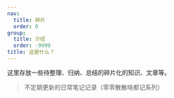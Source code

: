 ```yaml
---
nav:
  title: 碎片
  order: 0
group:
  title: 介绍
  order: -9999
title: 这是什么？
---
```


这里存放一些待整理、归纳、总结的碎片化的知识、文章等。

> 不定期更新的日常笔记记录（零零散散啥都记系列）

<code id="time" src="../../playground/demo.tsx"></code>

<!-- 暂时充当项目演示页面 -->
<!-- <code id="file-preview" src="../../projects/file-preview/App.tsx"></code>
<code id="large-file-upload" src="../../projects/large-file-upload/app.tsx"></code>
<code id="directory-to-graph" src="../../projects/directory-to-graph/App.tsx"></code>
<code id="single-file-text-editor" src="../../projects/single-file-text-editor/app.tsx"></code> -->
